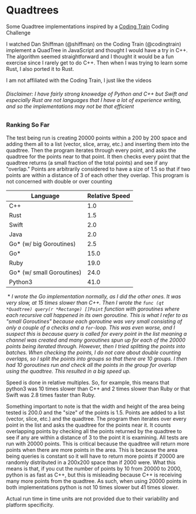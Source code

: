 # Quadtrees
Some Quadtree implementations inspired by a [Coding Train](https://www.youtube.com/channel/UCvjgXvBlbQiydffZU7m1_aw) Coding Challenge

I watched Dan Shiffman (@shiffman) on the Coding Train (@codingtrain) implement a QuadTree in JavaScript and thought I would have a try in C++. The
algorithm seemed straightforward and I thought it would be a fun exercise since I rarely get to do C++. Then when I was
trying to learn some Rust, I also ported it to Rust.

I am not affiliated with the Coding Train, I just like the videos

###### Disclaimer: I have fairly strong knowedge of Python and C++ but Swift and especially Rust are not languages that I have a lot of experience writing, and so the implementations may not be that efficient

### Ranking So Far

The test being run is creating 20000 points within a 200 by 200 space and adding them all to a list (vector, slice, array, etc.) and inserting them into the quadtree. Then the program iterates through every point, and asks the quadtree for the points near to that point. It then checks every point that the quadtree returns (a small fraction of the total points) and see if any "overlap." Points are arbitrarily considered to have a size of 1.5 so that if two points are within a distance of 3 of each other they overlap. This program is not concerned with double or over counting

| Language                  | Relative Speed |
| ------------------------- | -------------- |
| C++                       | 1.0            |
| Rust                      | 1.5            |
| Swift                     | 2.0            |
| Java                      | 2.0            |
| Go* (w/ big Goroutines)   | 2.5            |
| Go*                       | 15.0           |
| Ruby                      | 19.0           |
| Go* (w/ small Goroutines) | 24.0           |
| Python3                   | 41.0           |

&nbsp;* *I wrote the Go implementation normally, as I did the other ones. It was very slow, at 15 times slower than C++. Then I wrote the `func (qt *Quadtree) query(r *Rectange) []Point` function with goroutines where each recursive call happened in its own goroutine. This is what I refer to as "small Goroutines" because each
goroutine was very small consisting of only a couple of a checks and a `for`-loop. This was even worse, and I suspect this is because query is called for every point in the list meaning a channel was created and many goroutines spun up for each of the 20000 points being iterated through. However, then I tried splitting the
points into batches. When checking the points, I do not care about double counting overlaps, so I split the
points into groups so that there are 10 groups. I then had 10 goroutines run and check all the points in the
group for overlap using the quadtree. This resulted in a big speed up.*

Speed is done in relative multiples. So, for example, this means that python3 was 10 times slower than C++ and 2 times slower than Ruby
or that Swift was 2.8 times faster than Ruby.

Something important to note is that the width and height of the area being tested is 200.0 and the
"size" of the points is 1.5. Points are added to a list (vector, slice, etc.) and the quadtree. The
program then iterates over every point in the list and asks the quadtree for the points near it.
It counts overlapping points by checking all the points returned by the quadtree to see if any are
within a distance of 3 to the point it is examining. All tests are run with 20000 points. This is
critical because the quadtree will return more points when there are more points in the area. This
is because the area being queries is constant so it will have to return more points if 20000 are
randomly distributed in a 200x200 space than if 2000 were. What this means is that, if you cut the
number of points by 10 from 20000 to 2000, python is as fast as C++, but this is misleading because
C++ is receiving many more points from the quadtree. As such, when using 20000 points in both
implementations python is not 10 times slower but 41 times slower.

Actual run time in time units are not provided due to their variability and platform specificity.
